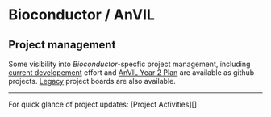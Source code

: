 # Bioconductor / AnVIL

## Project management

Some visibility into _Bioconductor_-specfic project management,
including [current developement][] effort and [AnVIL Year 2 Plan][] are
available as github projects. [Legacy][] project boards are also available.
<br>
<hr>
For quick glance of project updates: [Project Activities][]

[current developement]: https://github.com/Bioconductor/AnVIL_Admin/projects/5
[AnVIL Year 2 Plan]: https://github.com/Bioconductor/AnVIL_Admin/projects/6
[Legacy]: https://github.com/Bioconductor/AnVIL_Admin/projects?query=is%3Aclosed
[Project Activities]: index